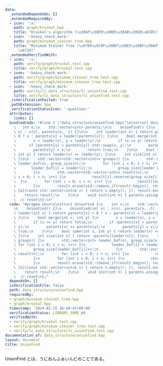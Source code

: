 ```yaml
---
data:
  _extendedDependsOn: []
  _extendedRequiredBy:
  - icon: ':x:'
    path: graph/kruskal.hpp
    title: "Kruskal's algorithm (\u30AF\u30E9\u30B9\u30AB\u30EB\u6CD5)"
  - icon: ':heavy_check_mark:'
    path: graph/minimum_steiner_tree.hpp
    title: "Minimum Steiner Tree (\u6700\u5C0F\u30B7\u30E5\u30BF\u30A4\u30CA\u30FC\
      \u6728)"
  _extendedVerifiedWith:
  - icon: ':x:'
    path: verify/graph/kruskal.test.cpp
    title: verify/graph/kruskal.test.cpp
  - icon: ':heavy_check_mark:'
    path: verify/graph/minimum_steiner_tree.test.cpp
    title: verify/graph/minimum_steiner_tree.test.cpp
  - icon: ':heavy_check_mark:'
    path: verify/lc_data_structure/lc_unionfind.test.cpp
    title: verify/lc_data_structure/lc_unionfind.test.cpp
  _isVerificationFailed: true
  _pathExtension: hpp
  _verificationStatusIcon: ':question:'
  attributes:
    links: []
  bundledCode: "#line 2 \"data_structure/unionfind.hpp\"\n\nstruct UnionFind {\n \
    \   int n;\n    std::vector<int> parents;\n\n    UnionFind() {}\n    UnionFind(int\
    \ n) : n(n), parents(n, -1) {}\n\n    int leader(int x) { return parents[x] <\
    \ 0 ? x : parents[x] = leader(parents[x]); }\n\n    bool merge(int x, int y) {\n\
    \        x = leader(x), y = leader(y);\n        if (x == y) return false;\n  \
    \      if (parents[x] > parents[y]) std::swap(x, y);\n        parents[x] += parents[y];\n\
    \        parents[y] = x;\n        return true;\n    }\n\n    bool same(int x,\
    \ int y) { return leader(x) == leader(y); }\n\n    int size(int x) { return -parents[leader(x)];\
    \ }\n\n    std::vector<std::vector<int>> groups() {\n        std::vector<int>\
    \ leader_buf(n), group_size(n);\n        for (int i = 0; i < n; i++) {\n     \
    \       leader_buf[i] = leader(i);\n            group_size[leader_buf[i]]++;\n\
    \        }\n        std::vector<std::vector<int>> result(n);\n        for (int\
    \ i = 0; i < n; i++) {\n            result[i].reserve(group_size[i]);\n      \
    \  }\n        for (int i = 0; i < n; i++) {\n            result[leader_buf[i]].push_back(i);\n\
    \        }\n        result.erase(std::remove_if(result.begin(), result.end(),\
    \ [&](const std::vector<int>& v) { return v.empty(); }), result.end());\n    \
    \    return result;\n    }\n\n    void init(int n) { parents.assign(n, -1); }\
    \  // reset\n};\n"
  code: "#pragma once\n\nstruct UnionFind {\n    int n;\n    std::vector<int> parents;\n\
    \n    UnionFind() {}\n    UnionFind(int n) : n(n), parents(n, -1) {}\n\n    int\
    \ leader(int x) { return parents[x] < 0 ? x : parents[x] = leader(parents[x]);\
    \ }\n\n    bool merge(int x, int y) {\n        x = leader(x), y = leader(y);\n\
    \        if (x == y) return false;\n        if (parents[x] > parents[y]) std::swap(x,\
    \ y);\n        parents[x] += parents[y];\n        parents[y] = x;\n        return\
    \ true;\n    }\n\n    bool same(int x, int y) { return leader(x) == leader(y);\
    \ }\n\n    int size(int x) { return -parents[leader(x)]; }\n\n    std::vector<std::vector<int>>\
    \ groups() {\n        std::vector<int> leader_buf(n), group_size(n);\n       \
    \ for (int i = 0; i < n; i++) {\n            leader_buf[i] = leader(i);\n    \
    \        group_size[leader_buf[i]]++;\n        }\n        std::vector<std::vector<int>>\
    \ result(n);\n        for (int i = 0; i < n; i++) {\n            result[i].reserve(group_size[i]);\n\
    \        }\n        for (int i = 0; i < n; i++) {\n            result[leader_buf[i]].push_back(i);\n\
    \        }\n        result.erase(std::remove_if(result.begin(), result.end(),\
    \ [&](const std::vector<int>& v) { return v.empty(); }), result.end());\n    \
    \    return result;\n    }\n\n    void init(int n) { parents.assign(n, -1); }\
    \  // reset\n};"
  dependsOn: []
  isVerificationFile: false
  path: data_structure/unionfind.hpp
  requiredBy:
  - graph/minimum_steiner_tree.hpp
  - graph/kruskal.hpp
  timestamp: '2024-01-15 16:49:41+09:00'
  verificationStatus: LIBRARY_SOME_WA
  verifiedWith:
  - verify/graph/kruskal.test.cpp
  - verify/graph/minimum_steiner_tree.test.cpp
  - verify/lc_data_structure/lc_unionfind.test.cpp
documentation_of: data_structure/unionfind.hpp
layout: document
title: UnionFind
---
```


UnionFind とは、うにおんふぁいんどのことである。
